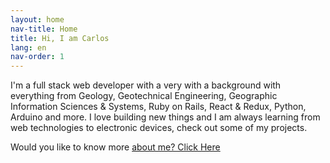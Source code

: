 ```yaml
---
layout: home
nav-title: Home
title: Hi, I am Carlos
lang: en
nav-order: 1
---
```


I'm a full stack web developer with a very with a background with everything from Geology, Geotechnical Engineering, Geographic Information Sciences & Systems, Ruby on Rails, React & Redux, Python, Arduino and more. I love building new things and I am always learning from web technologies to electronic devices, check out some of my projects.

Would you like to know more [about me? Click Here](/en/about)
